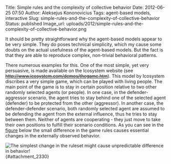 Title: Simple rules and the complexity of collective behavior
Date: 2012-06-25 07:50
Author: Aleksejus Kononovicius
Tags: agent-based models, interactive
Slug: simple-rules-and-the-complexity-of-collective-behavior
Status: published
Image_url: uploads/2012/simple-rules-and-the-complexity-of-collective-behavior.png

It
should be pretty straightforward why the agent-based models appear to be
very simple. They do poses technical simplicity, which my cause some
doubts on the actual usefulness of the agent-based models. But the fact
is that they are able to reproduce complex, non-trivial behavioral
patterns.
<!--more-->

There numerous examples for this. One of the most simple, yet very
persuasive, is made available on the Icosystem website (see
<del>http://www.icosystem.com/demos/thegame.htm</del>). This model by Icosystem
discribes a very simple game, which can be played with living people.
The main point of the game is to stay in certain position relative to
two other randomly selected agents (or people). In one case, in the
defender-aggressor scenario, the agent tries to stay behind one of the
selected agent (defender) to be protected from the other (aggressor). In
another case, the defender-defender scenario, both randomly selected
agent are assumed to be defending the agent from the external influence,
thus he tries to stay between them. Neither of agents are cooperating -
they just move to take their own positions to fulfill their scenario
conditions. As you can see in the [figure](#attachment_2330) below the small
difference in the game rules causes essential changes in the externally
observed behavior.

![The simplest change in the ruleset might cause unpredictable difference in
behavior!]({static}/uploads/2012/simple-rules-and-the-complexity-of-collective-behavior.png){#attachment_2330} 
